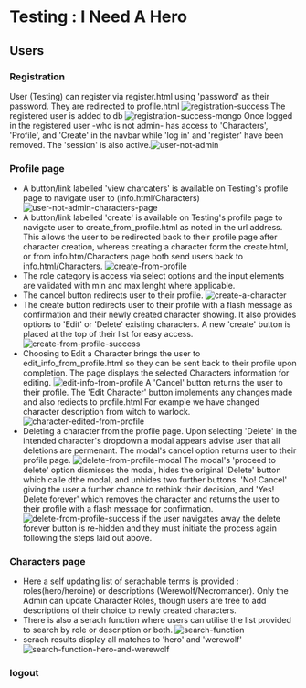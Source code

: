 # Testing : I Need A Hero 


## Users

### Registration
User (Testing) can register via register.html using 'password' as their password. They are redirected to profile.html
![registration-success](readme/testing/registration-successful.jpg)
The registered user is added to db ![registration-success-mongo](readme/testing/registration-successful-mongo.jpg)
Once logged in the registered user -who is not admin- has access to 'Characters', 'Profile', and 'Create' in the navbar 
while 'log in' and 'register' have been removed. The 'session' is also active.![user-not-admin](readme/testing/user-not-admin.jpg)

### Profile page
* A button/link labelled 'view charcaters' is available on Testing's profile page to navigate user to (info.html/Characters)
![user-not-admin-characters-page](readme/testing/user-not-admin-charcters-page.jpg)
* A button/link labelled 'create' is available on Testing's profile page to navigate user to create_from_profile.html
as noted in the url address. This allows the user to be redirected back to their profile page after character creation, whereas
creating a character form the create.html, or from info.htm/Characters page both send users back to info.html/Characters. 
![create-from-profile](readme/testing/create-from-profile.jpg)
* The role category is access via select options and the input elements are validated with min and max lenght where applicable.
* The cancel button redirects user to their profile.
![create-a-character](readme/testing/create-a-character.jpg)
* The create button redirects user to their profile with a flash message as confirmation and their newly created character showing.
It also provides options to 'Edit' or 'Delete' existing characters. A new 'create' button is placed at the top of their list for easy access.
![create-from-profile-success](readme/testing/create-from-profile-success.jpg)
* Choosing to Edit a Character brings the user to edit_info_from_profile.html so they can be sent back to their profile upon completion.
The page displays the selected Characters information for editing.
![edit-info-from-profile](readme/testing/edit-from-profile.jpg)
A 'Cancel' button returns the user to their profile. The 'Edit Character' button implements any changes made and also rediects to profile.html 
For example we have changed character description from witch to warlock.
![character-edited-from-profile](readme/testing/character-edited-from-profile.jpg)
* Deleting a character from the profile page. Upon selecting 'Delete' in the intended character's dropdown
a modal appears advise user that all deletions are permenant. The modal's cancel option returns user to their profile page.
![delete-from-profile-modal](readme/testing/delete-from-profile-modal.jpg)
The modal's 'proceed to delete' option dismisses the modal, hides the original 'Delete' button which calle dthe modal, and unhides
two further buttons. 'No! Cancel' giving the user a further chance to rethink their decision, and 'Yes! Delete forever' which removes the
character and returns the user to their profile with a flash message for confirmation.
![delete-from-profile-success](readme/testing/delete-from-profile-success.jpg)
if the user navigates away the delete forever button is re-hidden and they must initiate the process again following the steps laid out above.

### Characters page
* Here a self updating list of serachable terms is provided : roles(hero/heroine) or descriptions (Werewolf/Necromancer). 
Only the Admin can update Character Roles, though users are free to add descriptions of their choice to newly created characters. 
* There is also a serach function where users can utilise the list provided to search by role or description or both.
![search-function](readme/testing/search-function.jpg)
* serach results display all matches to 'hero' and 'werewolf'
![search-function-hero-and-werewolf](readme/testing/search-function-hero-and-werewolf.jpg)
### logout



